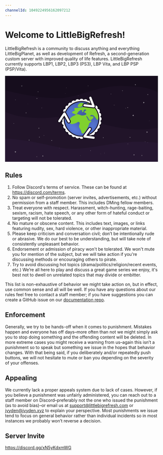 ```yaml
---
channelId: 1049224956162097212
---
```

# Welcome to LittleBigRefresh!

LittleBigRefresh is a community to discuss anything and everything LittleBigPlanet, as well as development of Refresh, a second-generation custom server with improved quality of life features. LittleBigRefresh currently supports LBP1, LBP2, LBP3 (PS3), LBP Vita, and LBP PSP (PSP/Vita).

![LittleBigRefresh Banner](https://raw.githubusercontent.com/LittleBigRefresh/Branding/main/banners/refresh_banner_1080x_notext.png)

## Rules

1. Follow Discord's terms of service. These can be found at <https://discord.com/terms>.
2. No spam or self-promotion (server invites, advertisements, etc.) without permission from a staff member. This includes DMing fellow members.
3. Treat everyone with respect. Harassment, witch-hunting, rage-baiting, sexism, racism, hate speech, or any other form of hateful conduct or targeting will not be tolerated.
4. No mature or obscene content. This includes text, images, or links featuring nudity, sex, hard violence, or other inappropriate material.
5. Please keep criticism and conversation civil; don’t be intentionally rude or abrasive. We do our best to be understanding, but will take note of consistently unpleasant behavior.
6. Endorsement or admission of piracy won't be tolerated. We won't mute you for mention of the subject, but we will take action if you're discussing methods or encouraging others to pirate.
7. Try to avoid discussing hot topics (drama/politics/religion/recent events, etc.) We’re all here to play and discuss a great game series we enjoy, it's best not to dwell on unrelated topics that may divide or embitter.

This list is non-exhaustive of behavior we might take action on, but in effect, use common sense and all will be well. If you have any questions about our rules feel free to contact a staff member; if you have suggestions you can create a GitHub issue on our [documentation repo](https://github.com/LittleBigRefresh/Docs/issues/new).

## Enforcement

Generally, we try to be hands-off when it comes to punishment. Mistakes happen and everyone has off days–more often than not we might simply ask you to stop doing something and the offending content will be deleted. In more extreme cases you might receive a warning from us–again this isn’t a punishment so to speak but something we issue in the hopes that behavior changes. With that being said, if you deliberately and/or repeatedly push buttons, we will not hesitate to mute or ban you depending on the severity of your offenses.

## Appealing

We currently lack a proper appeals system due to lack of cases. However, if you believe a punishment was unfairly administered, you can reach out to a staff member on Discord–preferably not the one who issued the punishment (as to avoid bias)–or email us at support@littlebigrefresh.com or jvyden@jvyden.xyz to explain your perspective. Most punishments we issue tend to focus on general behavior rather than individual incidents so in most instances we probably won’t reverse a decision.

## Server Invite

https://discord.gg/xN5yKdxmWG

